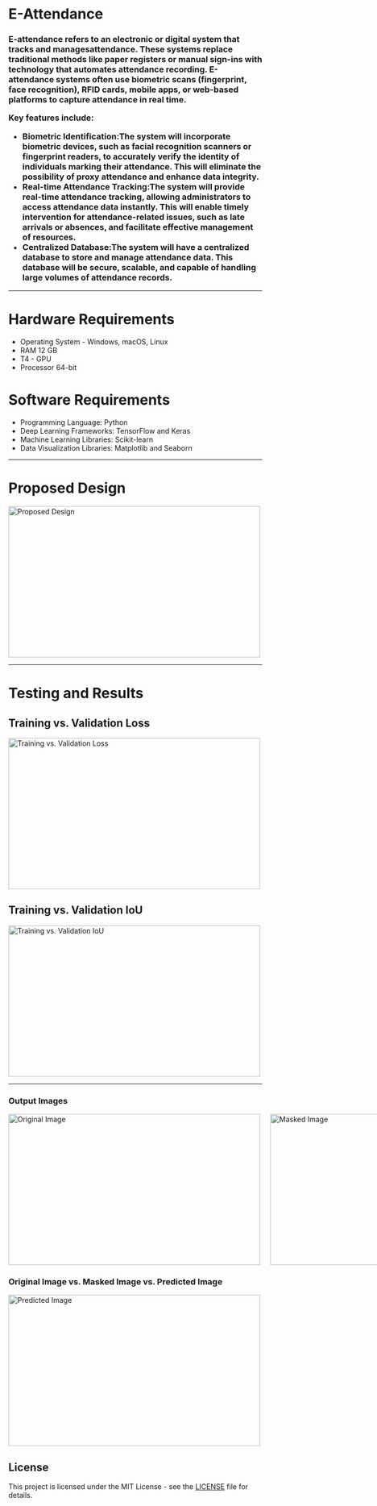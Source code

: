 <h1><strong>E-Attendance</strong></h1>
<h3> E-attendance refers to an electronic or digital system that tracks and managesattendance. These systems replace traditional methods like paper registers or manual sign-ins with technology that automates attendance recording. E-attendance systems often use biometric scans (fingerprint, face recognition), RFID cards, mobile apps, or web-based platforms to capture attendance in real time.

Key features include:
- <strong>⁠Biometric Identification:</strong>The system will incorporate biometric devices, such as facial recognition scanners or fingerprint readers, to accurately verify the identity of individuals marking their attendance. This will eliminate the possibility of proxy attendance and enhance data integrity.
- <strong>Real-time Attendance Tracking:</strong>The system will provide real-time attendance tracking, allowing administrators to access attendance data instantly. This will enable timely intervention for attendance-related issues, such as late arrivals or absences, and facilitate effective management of resources.
- <strong>Centralized Database:</strong>The system will have a centralized database to store and manage attendance data. This database will be secure, scalable, and capable of handling large volumes of attendance records.

<hr>
<h1>Hardware Requirements</h1>
<ul>
  <li>Operating System - Windows, macOS, Linux</li>
  <li>RAM 12 GB</li>
  <li>T4 - GPU</li>
  <li>Processor 64-bit</li>
</ul>
<h1>Software Requirements</h1>
<ul>
  <li>Programming Language: Python</li>
  <li>Deep Learning Frameworks: TensorFlow and Keras</li>
  <li>Machine Learning Libraries: Scikit-learn</li>
  <li>Data Visualization Libraries: Matplotlib and Seaborn</li>
</ul>
<hr>
<h1>Proposed Design</h1>
<img src="pd.png" alt="Proposed Design" width="500" height="300">
<hr>
<h1>Testing and Results</h1>
<h2>Training vs. Validation Loss</h2>
<img src="graph1.png" alt="Training vs. Validation Loss" width="500" height="300">
<h2>Training vs. Validation IoU</h2>
<img src="graph2.png" alt="Training vs. Validation IoU" width="500" height="300">
<hr>
<h3>Output Images</h3>

<div style="display: flex; gap: 20px;">
  <img src="body_description.png" alt="Original Image" width="500" height="300">
  <img src="body_description2.png" alt="Masked Image" width="500" height="300">
</div>

<h3>Original Image vs. Masked Image vs. Predicted Image</h3>
<img src="classified_image.png" alt="Predicted Image" width="500" height="300">

<h2>License</h2>
    <p>This project is licensed under the MIT License - see the <a href="LICENSE">LICENSE</a> file for details.</p>
